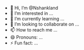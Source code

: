 - 👋 Hi, I’m @Nshankland
- 👀 I’m interested in ...
- 🌱 I’m currently learning ...
- 💞️ I’m looking to collaborate on ...
- 📫 How to reach me ...
- 😄 Pronouns: ...
- ⚡ Fun fact: ...

<!---
Nshankland/Nshankland is a ✨ special ✨ repository because its `README.md` (this file) appears on your GitHub profile.
You can click the Preview link to take a look at your changes.
--->

